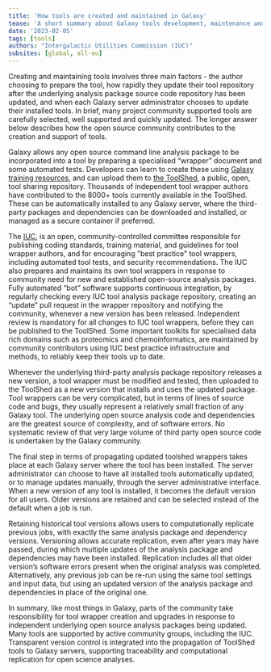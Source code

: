 ```yaml
---
title: 'How tools are created and maintained in Galaxy'
tease: 'A short summary about Galaxy tools development, maintenance and deployment.'
date: '2023-02-05'
tags: [tools]
authors: "Intergalactic Utilities Commission (IUC)"
subsites: [global, all-eu]
---
```



Creating and maintaining tools involves three main factors - the author choosing to prepare the tool, how rapidly they update their tool repository after
the underlying analysis package source code repository has been updated, and when each Galaxy server administrator chooses to update their installed tools.
In brief, many project community supported tools are carefully selected, well supported and quickly updated. The longer answer below describes how the
open source community contributes to the creation and support of tools. 

Galaxy allows any open source command line analysis package to be incorporated into a tool by preparing a specialised “wrapper” document and some automated tests.
Developers can learn to create these using [Galaxy training resources](https://training.galaxyproject.org/training-material/topics/dev/tutorials/tool-integration/slides.html),
and can upload them to [the ToolShed](https://toolshed.g2.bx.psu.edu), a public, open, tool sharing repository.
Thousands of independent tool wrapper authors have contributed to the 8000+ tools currently available in the ToolShed. These can be automatically installed
to any Galaxy server, where the third-party packages and dependencies can be downloaded and installed, or managed as a secure container if preferred.

The [IUC](https://galaxyproject.org/iuc/), is an open, community-controlled committee responsible for publishing coding standards, training material,
and guidelines for tool wrapper authors, and for encouraging "best practice" tool wrappers, including automated tool tests, and security recommendations.
The IUC also prepares and maintains its own tool wrappers in response to community need for new and established open-source analysis packages.
Fully automated “bot” software supports continuous integration, by regularly checking every IUC tool analysis package repository, creating an “update”
pull request in the wrapper repository and notifying the community, whenever a new version has been released. Independent review is mandatory for all
changes to IUC tool wrappers, before they can be published to the ToolShed. Some important toolkits for specialised data rich domains such as
proteomics and chemoinformatics, are maintained by community contributors using IUC best practice infrastructure and methods, to reliably keep their tools up to date.

Whenever the underlying third-party analysis package repository releases a new version, a tool wrapper must be modified and tested, then uploaded to
the ToolShed as a new version that installs and uses the updated package. Tool wrappers can be very complicated, but in terms of lines of source code and bugs,
they usually represent a relatively small fraction of any Galaxy tool. The underlying open source analysis code and dependencies are the greatest source of complexity,
and of software errors. No systematic review of that very large volume of third party open source code is undertaken by the Galaxy community.

The final step in terms of propagating updated toolshed wrappers takes place at each Galaxy server where the tool has been installed.
The server administrator can choose to have all installed tools automatically updated, or to manage updates manually, through the server
administrative interface. When a new version of any tool is installed, it becomes the default version for all users.
Older versions are retained and can be selected instead of the default when a job is run. 

Retaining historical tool versions allows users to computationally replicate previous jobs, with exactly the same analysis package and
dependency versions. Versioning allows accurate replication, even after years may have passed, during which multiple updates of the
analysis package and dependencies may have been installed. Replication includes all that older version’s software errors present when
the original analysis was completed. Alternatively, any previous job can be re-run using the same tool settings and input data,
but using an updated version of the analysis package and dependencies in place of the original one.

In summary, like most things in Galaxy, parts of the community take responsibility for tool wrapper creation and upgrades in response
to independent underlying open source analysis packages being updated. Many tools are supported by active community groups, including the IUC.
Transparent version control is integrated into the propagation of ToolShed tools to Galaxy servers, supporting traceability and computational replication for open science analyses.



